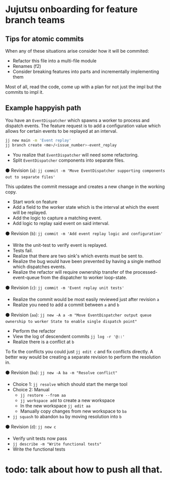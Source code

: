 # Jujutsu onboarding for feature branch teams

## Tips for atomic commits

When any of these situations arise consider how it will be commited:

- Refactor this file into a multi-file module
- Renames (f2)
- Consider breaking features into parts and incrementally implementing them

Most of all, read the code, come up with a plan for not just the impl but the commits to impl it.

## Example happyish path

You have an `EventDispatcher` which spawns a worker to process and dispatch events.
The feature request is to add a configuration value which allows for certain events to be replayed at an interval.

```sh
jj new main -m 'Event replay'
jj branch create <me>/<issue_number>-event_replay
```

- You realize that `EventDispatcher` will need some refactoring.
- Split `EventDispatcher` components into separate files.

⚫ Revision (`a`): `jj commit -m 'Move EventDispatcher supporting components out to separate files'`

This updates the commit message and creates a new change in the working copy.

- Start work on feature
- Add a field to the worker state which is the interval at which the event will be replayed.
- Add the logic to capture a matching event.
- Add logic to replay said event on said interval.

⚫ Revision (`b`): `jj commit -m 'Add event replay logic and configuration'`

- Write the unit-test to verify event is replayed.
- Tests fail.
- Realize that there are two sink's which events must be sent to.
- Realize the bug would have been prevented by having a single method which dispatches events.
- Realize the refactor will require ownership transfer of the processed-event-queue from the dispatcher to worker loop-state.

⚫ Revision (`c`): `jj commit -m 'Event replay unit tests'`

- Realize the commit would be most easily reviewed just after revision `a`
- Realize you need to add a commit between `a` and `b`

⚫ Revision (`aa`): `jj new -A a -m "Move EventDispatcher output queue ownership to worker State to enable single dispatch point"`

- Perform the refactor
- View the log of descendent commits `jj log -r '@::'`
- Realize there is a conflict at `b`

To fix the conflicts you could just `jj edit c` and fix conflicts directly. A better way would be creating a separate revision to perform the resolution in.

⚫ Revision (`ba`): `jj new -A ba -m "Resolve conflict"`

- Choice 1: `jj resolve` which should start the merge tool
- Choice 2: Manual
  - `jj restore --from aa`
  - `jj workspace add` to create a new workspace
  - In the new workspace `jj edit aa`
  - Manually copy changes from new workspace to `ba`
- `jj squash` to abandon `ba` by moving resolution into `b`

⚫ Revision (`d`): `jj new c`

- Verify unit tests now pass
- `jj describe -m "Write functional tests"`
- Write the functional tests

# todo: talk about how to push all that.
